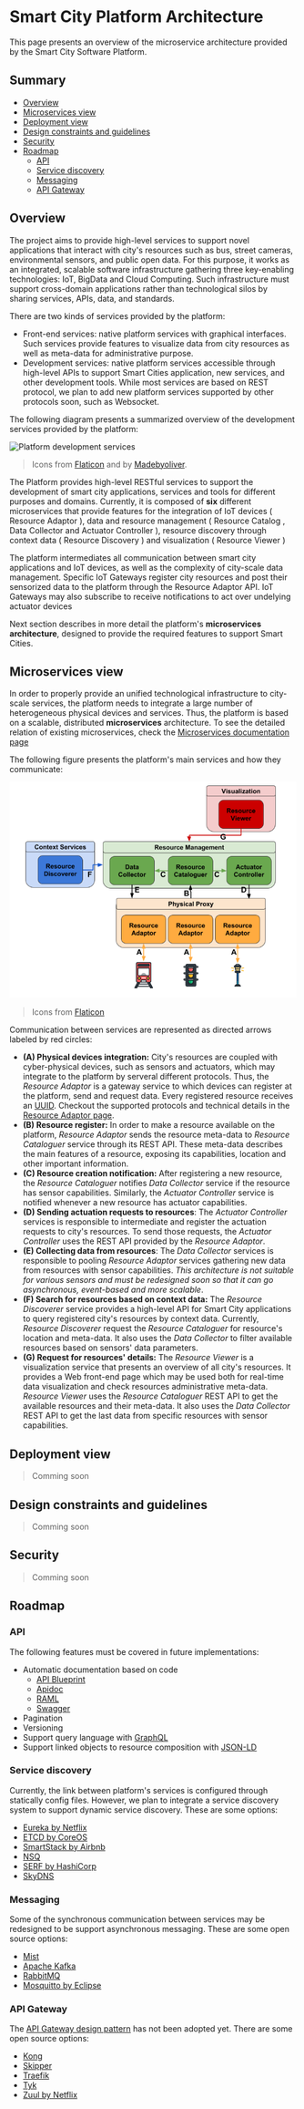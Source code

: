# Smart City Platform Architecture

This page presents an overview of the microservice architecture
provided by the Smart City Software Platform.

## Summary

* [Overview](#overview)
* [Microservices view](#microservices-view)
* [Deployment view](#deployment-view)
* [Design constraints and guidelines](#design-constraints-and-guidelines)
* [Security](#security)
* [Roadmap](#roadmap)
  * [API](#api)
  * [Service discovery](#service-discovery)
  * [Messaging](#messaging)
  * [API Gateway](#api-gateway)

## Overview


The project aims to provide high-level services to support 
novel applications that interact with city's resources such as bus,
street cameras, environmental sensors, and public open data. For this purpose,
it works as an integrated, scalable software infrastructure gathering
three key-enabling technologies: IoT, BigData and Cloud Computing. Such
infrastructure must support cross-domain applications rather than 
technological silos by sharing services, APIs, data, and standards.

There are two kinds of services provided by the platform:

* Front-end services: native platform services with graphical interfaces.
Such services provide features to visualize data from city resources as well
as meta-data for administrative purpose.
* Development services: native platform services accessible through high-level
APIs to support Smart Cities application, new services, and other development
tools. While most services are based on REST protocol, we plan to add new
platform services supported by other protocols soon, such as Websocket.

The following diagram presents a summarized overview of the development 
services provided by the platform:

![Platform development services](../images/architecture.png)
> Icons from [Flaticon](http://www.flaticon.com/packs/urban-3) and by 
[Madebyoliver](http://www.flaticon.com/authors/madebyoliver).

The Platform provides high-level RESTful services to support the development of
smart city applications, services and tools for different purposes and domains.
Currently, it is composed of **six** different microservices that provide
features for the integration of IoT devices ( Resource Adaptor ), data
and resource management ( Resource Catalog , Data Collector and Actuator
Controller ), resource discovery through context data ( Resource Discovery )
and visualization ( Resource Viewer )


The platform intermediates all communication between smart city applications
and IoT devices, as well as the complexity of city-scale data management.
Specific IoT Gateways register city resources and post
their sensorized data to the platform through the Resource Adaptor API. IoT
Gateways may also subscribe to receive notifications to act over undelying
actuator devices


Next section describes in more detail the platform's **microservices
architecture**, designed to provide the required features to support Smart
Cities.

## Microservices view

In order to properly provide an unified technological infrastructure to 
city-scale services, the platform
needs to integrate a large number of heterogeneous physical devices and 
services. Thus, the platform is based on a scalable, distributed 
**microservices** architecture.
To see the detailed relation of existing 
microservices, check the [Microservices
documentation page](../microservices/Microservices.md)

The following figure presents the platform's main services and how they
communicate:

![Platform's services architecture](../images/services_overview.png)
> Icons from [Flaticon](http://www.flaticon.com/packs/urban-3)

Communication between services are represented as directed arrows labeled by
red circles:

* **(A) Physical devices integration:** City's resources
are coupled with cyber-physical devices, such as sensors and actuators, which
may integrate to the platform by serveral different protocols. Thus, the
*Resource Adaptor* is a gateway service to which devices can register at the
platform, send and request data. Every registered resource receives an 
[UUID](https://tools.ietf.org/html/rfc4122). Checkout the supported protocols
and technical details in the [Resource Adaptor page]().
* **(B) Resource register:** In order to make a resource available on the
platform, *Resource Adaptor* sends the resource meta-data to *Resource
Cataloguer* service through its REST API. These meta-data describes the main
features of a resource, exposing its capabilities, location and other important
information.
* **(C) Resource creation notification:** After registering a new resource,
the *Resource Cataloguer* notifies *Data Collector* service if the resource
has sensor capabilities. Similarly, the *Actuator Controller* service is 
notified whenever a new resource has actuator capabilities.
* **(D) Sending actuation requests to resources**: The *Actuator Controller*
services is responsible to intermediate and register the actuation requests
to city's resources. To send those requests, the *Actuator Controller*
uses the REST API provided by the *Resource Adaptor*.
* **(E) Collecting data from resources**: The *Data Collector*
services is responsible to pooling *Resource Adaptor* services gathering new
data from resources with sensor capabilities. *This architecture is not 
suitable for various sensors and must be redesigned soon so that it can go
asynchronous, event-based and more scalable*.
* **(F) Search for resources based on context data:** The 
*Resource Discoverer* service provides a high-level API for Smart City 
applications to query registered city's resources by context data. Currently,
*Resource Discoverer* request the *Resource Cataloguer* for resource's 
location and meta-data. It also uses the *Data Collector* to filter available
resources based on sensors' data parameters.
* **(G) Request for resources' details:** The *Resource Viewer* is a 
visualization service that presents an overview of all city's resources. It 
provides a Web front-end page which may be used both for real-time data 
visualization and check resources administrative meta-data. *Resource Viewer*
uses the *Resource Cataloguer* REST API to get the available resources and
their meta-data. It also uses the *Data Collector* REST API to get the last
data from specific resources with sensor capabilities.

## Deployment view

> Comming soon

## Design constraints and guidelines

> Comming soon

## Security

> Comming soon

## Roadmap

### API

The following features must be covered in future implementations:

* Automatic documentation based on code
  * [API Blueprint](https://apiblueprint.org/)
  * [Apidoc](https://github.com/mbryzek/apidoc)
  * [RAML](http://raml.org/)
  * [Swagger](http://swagger.io/)
* Pagination
* Versioning
* Support query language with [GraphQL](http://graphql.org/)
* Support linked objects to resource composition with 
[JSON-LD](http://json-ld.org/)

### Service discovery

Currently, the link between platform's services is configured through 
statically config files. However, we plan to integrate a service discovery
system to support dynamic service discovery. These are some options:

* [Eureka by Netflix](https://github.com/Netflix/eureka)
* [ETCD by CoreOS](https://github.com/coreos/etcd)
* [SmartStack by Airbnb](http://nerds.airbnb.com/smartstack-service-discovery-cloud/)
* [NSQ](http://nsq.io/)
* [SERF by HashiCorp](https://www.serf.io/)
* [SkyDNS](https://github.com/skynetservices/skydns)


### Messaging

Some of the synchronous communication between services may be redesigned to be
support asynchronous messaging. These are some open source options:

* [Mist](https://github.com/nanopack/mist)
* [Apache Kafka](http://kafka.apache.org/)
* [RabbitMQ](https://www.rabbitmq.com/)
* [Mosquitto by Eclipse](https://mosquitto.org/)

### API Gateway

The [API Gateway design pattern](http://microservices.io/patterns/apigateway.html) 
has not been adopted yet. There are some open source options:

* [Kong](https://getkong.org/)
* [Skipper](https://github.com/zalando/skipper)
* [Traefik](http://traefik.io/)
* [Tyk](https://tyk.io/)
* [Zuul by Netflix](https://github.com/Netflix/zuul)
